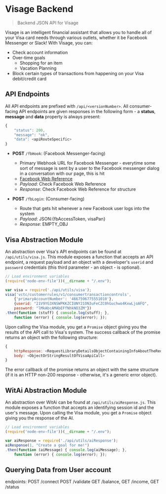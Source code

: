 # Visage Backend
> Backend JSON API for Visage

Visage is an intelligent financial assistant that allows you to handle all of your Visa card needs through various outlets, whether it be Facebook Messenger or Slack! With Visage, you can:

* Check account information
* Over-time goals
    * Shopping for an item
    * Vacation Planning
* Block certain types of transactions from happening on your Visa debit/credit card

## API Endpoints
All API endpoints are prefixed with `/api/<versionNumber>`. All consumer-facing API endpoints are given responses in the following form - a **status**, **message** and **data** property is always present:
```javascript
{
    "status": 200,
    "message": "ok",
    "data": <apiRouteSpecific>
}
```

* **POST** `/fbHook`: (Facebook Messenger-facing)
    * Primary Webhook URL for Facebook Messenger - everytime some sort of message is sent by  a user to the Facebook messenger dialog in a conversation with our page, this is hit
    * [Facebook Web Reference](https://developers.facebook.com/docs/messenger-platform/webhook-reference)
    * *Payload*: Check Facebook Web Reference
    * *Response*: Check Facebook Web Reference for structure

* **POST** `/fbLogin`: (Consumer-facing)
    * Route that gets hit whenever a new Facebook user logs into the system
    * *Payload*: JSON:{fbAccessToken, visaPan}
    * *Response*: EMPTY_OBJ
    
## Visa Abstraction Module
An abstraction over Visa's API endpoints can be found at `/api/utils/visa.js`. This module exposes a function that accepts an API endpoint, a request payload and an object with a developer's `userid` and `password` credentials (this third parameter - an object - is optional).

```javascript
// Load environment variables
(require('node-env-file'))(__dirname + "/.env");

var visa = require('./api/utils/visa');
visa('vctc/customerrules/v1/consumertransactioncontrols', 
    {'primaryAccountNumber': '4667596775551010'},
    {userid: "21V9YG3XNSWPKKZCIUNY21ON3uFeCZC0hGuchwo4KxwLjoAFQ", 
    password: "lMkAbcAMAbEFfNhkNO3ZM"})
.then(function (stuff) { console.log(stuff); }, 
    function (error) { console.log(error); });
```

Upon calling the Visa module, you get a `Promise` object giving you the results of the API call to Visa's system. The success callback of the promise returns an object with the following structure:
```javascript
{
    httpResponse: <RequestLibraryDetailsObjectContainingInfoAboutTheRequest>, 
    body: <ObjectOrStringResultOfVisaApiCall>
}
```
The error callback of the promise returns an object with the same structure (if it is an HTTP non-200 response - otherwise, it's a generic error object).

## WitAi Abstraction Module
An abstraction over WitAi can be found at `/api/utils/aiResponse.js`. This module exposes a function that accepts an identifying session id and the user's message. Upon calling the Visa module, you get a `Promise` object giving you the response of the AI.
```javascript
// Load environment variables
(require('node-env-file'))(__dirname + "/.env");

var aiResponse = require('./api/utils/aiResponse');
aiResponse(1, "Create a goal for me!")
.then(function (aiMessage) { console.log(aiMessage); }, 
    function (error) { console.log(error); });
```


## Querying Data from User account

endpoints:
	POST /connect 
	POST /validate 
	GET /balance, 
	GET /income, 
	GET /status

